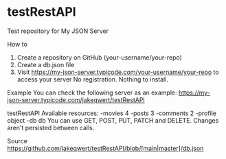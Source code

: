 # testRestAPI
Test repository for My JSON Server

How to
1. Create a repository on GitHub (your-username/your-repo)
2. Create a db.json file
3. Visit https://my-json-server.typicode.com/your-username/your-repo to access your server
No registration. Nothing to install.

Example
You can check the following server as an example:
https://my-json-server.typicode.com/jakeqwert/testRestAPI

testRestAPI
Available resources:
-movies 4
-posts 3
-comments 2
-profile object
-db db
You can use GET, POST, PUT, PATCH and DELETE. Changes aren't persisted between calls.

Source
https://github.com/jakeqwert/testRestAPI/blob/[main|master]/db.json
